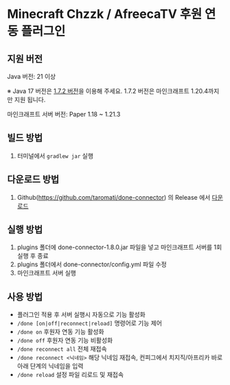 # Minecraft Chzzk / AfreecaTV 후원 연동 플러그인

## **지원 버전**
Java 버전: 21 이상

※ Java 17 버전은 [1.7.2 버전](https://github.com/taromati/done-connector/releases/download/1.7.2/done-connector-1.7.2.jar)을 이용해 주세요. 1.7.2 버전은 마인크래프트 1.20.4까지만 지원 됩니다.

마인크래프트 서버 버전: Paper 1.18 ~ 1.21.3

## **빌드 방법**

1. 터미널에서 `gradlew jar` 실행

## **다운로드 방법**
1. Github(https://github.com/taromati/done-connector) 의 Release 에서 [다운로드](https://github.com/taromati/done-connector/releases/download/1.8.0/done-connector-1.8.0.jar)

## **실행 방법**

1. plugins 폴더에 done-connector-1.8.0.jar 파일을 넣고 마인크래프트 서버를 1회 실행 후 종료
2. plugins 폴더에서 done-connector/config.yml 파일 수정
3. 마인크래프트 서버 실행


## **사용 방법**

* 플러그인 적용 후 서버 실행시 자동으로 기능 활성화
* `/done [on|off|reconnect|reload]` 명령어로 기능 제어
* `/done on` 후원자 연동 기능 활성화
* `/done off` 후원자 연동 기능 비활성화
* `/done reconnect all` 전체 재접속
* `/done reconnect <닉네임>` 해당 닉네임 재접속, 컨피그에서 치지직/아프리카 바로 아래 단계의 닉네임을 입력
* `/done reload` 설정 파일 리로드 및 재접속
